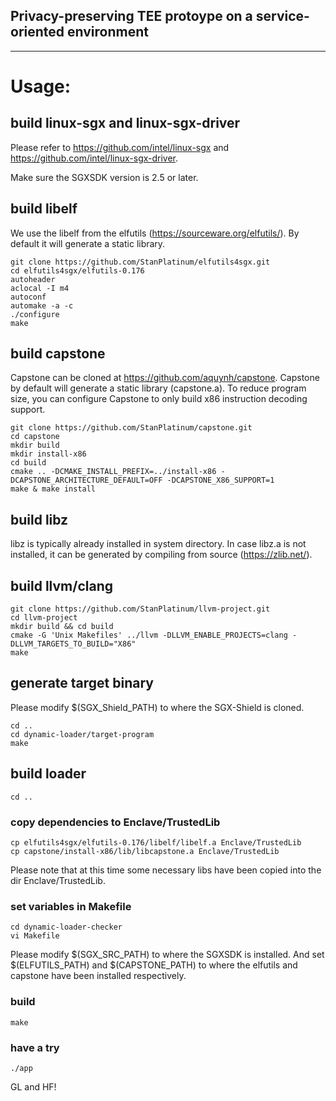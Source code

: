 ## Privacy-preserving TEE protoype on a service-oriented environment

***

# Usage:

## build linux-sgx and linux-sgx-driver

Please refer to https://github.com/intel/linux-sgx and https://github.com/intel/linux-sgx-driver.

Make sure the SGXSDK version is 2.5 or later.

## build libelf

We use the libelf from the elfutils (https://sourceware.org/elfutils/). By default it will generate a static library.

```
git clone https://github.com/StanPlatinum/elfutils4sgx.git
cd elfutils4sgx/elfutils-0.176
autoheader
aclocal -I m4
autoconf
automake -a -c
./configure
make
```

## build capstone

Capstone can be cloned at https://github.com/aquynh/capstone. Capstone by default will generate a static library (capstone.a). To reduce program size, you can configure Capstone to only build x86 instruction decoding support.

```
git clone https://github.com/StanPlatinum/capstone.git
cd capstone
mkdir build
mkdir install-x86
cd build
cmake .. -DCMAKE_INSTALL_PREFIX=../install-x86 -DCAPSTONE_ARCHITECTURE_DEFAULT=OFF -DCAPSTONE_X86_SUPPORT=1
make & make install
```

## build libz

libz is typically already installed in system directory. In case libz.a is not installed, it can be generated by compiling from source (https://zlib.net/).

## build llvm/clang

```
git clone https://github.com/StanPlatinum/llvm-project.git
cd llvm-project
mkdir build && cd build
cmake -G 'Unix Makefiles' ../llvm -DLLVM_ENABLE_PROJECTS=clang -DLLVM_TARGETS_TO_BUILD="X86"
make
```

## generate target binary

Please modify $(SGX_Shield_PATH) to where the SGX-Shield is cloned.

```
cd ..
cd dynamic-loader/target-program
make
```

## build loader

```
cd ..
```

### copy dependencies to Enclave/TrustedLib

```
cp elfutils4sgx/elfutils-0.176/libelf/libelf.a Enclave/TrustedLib
cp capstone/install-x86/lib/libcapstone.a Enclave/TrustedLib
```

Please note that at this time some necessary libs have been copied into the dir Enclave/TrustedLib.

### set variables in Makefile

```
cd dynamic-loader-checker
vi Makefile
```

Please modify $(SGX_SRC_PATH) to where the SGXSDK is installed.
And set $(ELFUTILS_PATH) and $(CAPSTONE_PATH) to where the elfutils and capstone have been installed respectively.

### build

```
make
```

### have a try

```
./app
```

GL and HF!
